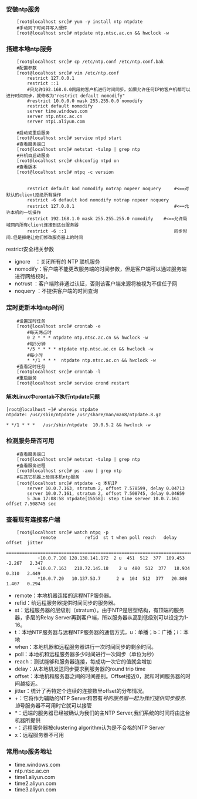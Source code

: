 ### 安装ntp服务
```
    [root@localhost src]# yum -y install ntp ntpdate
    #手动同下时间并写入硬件
    [root@localhost src]# ntpdate ntp.ntsc.ac.cn && hwclock -w

```
### 搭建本地ntp服务
```
    [root@localhost src]# cp /etc/ntp.conf /etc/ntp.conf.bak
    #配置参数
    [root@localhost src]# vim /etc/ntp.conf
        restrict 127.0.0.1
        restrict ::1
        #只允许192.168.0.0网段的客户机进行时间同步。如果允许任何IP的客户机都可以进行时间同步，就修改为"restrict default nomodify"
        #restrict 10.0.0.0 mask 255.255.0.0 nomodify
        restrict default nomodify
        server time.windows.com
        server ntp.ntsc.ac.cn
        server ntp1.aliyun.com

    #启动或重启服务
    [root@localhost src]# service ntpd start
    #查看服务端口
    [root@localhost src]# netstat -tulnp | grep ntp
    #开机自启动服务
    [root@localhost src]# chkconfig ntpd on
    #查看版本
    [root@localhost src]# ntpq -c version
        
        
        restrict default kod nomodify notrap nopeer noquery     #<==对默认的client拒绝所有操作
        restrict -6 default kod nomodify notrap nopeer noquery
        restrict 127.0.0.1                                      #<==允许本机的一切操作
        restrict 192.168.1.0 mask 255.255.255.0 nomodify    #<==允许局域网内所有client连接到这台服务器
        restrict -6 ::1                                         同步时间.但是拒绝让他们修改服务器上的时间
```
restrict安全相关参数
* ignore　：关闭所有的 NTP 联机服务 
* nomodify：客户端不能更改服务端的时间参数，但是客户端可以通过服务端进行网络校时。 
* notrust ：客户端除非通过认证，否则该客户端来源将被视为不信任子网 
* noquery ：不提供客户端的时间查询 


### 定时更新本地ntp时间
```
    #设置定时任务
    [root@localhost src]# crontab -e
        #每天两点时
        0 2 * * * ntpdate ntp.ntsc.ac.cn && hwclock -w
        #每5分钟
        */5 * * * * ntpdate ntp.ntsc.ac.cn && hwclock -w
        #每小时
        * */1 * * *  ntpdate ntp.ntsc.ac.cn && hwclock -w
    #查看定时任务
    [root@localhost src]# crontab -l
    #重启服务
    [root@localhost src]# service crond restart
```
#### 解决Linux中crontab不执行ntpdate问题
```
[root@localhost ~]# whereis ntpdate
ntpdate: /usr/sbin/ntpdate /usr/share/man/man8/ntpdate.8.gz

* */1 * * *   /usr/sbin/ntpdate  10.0.5.2 && hwclock -w

```

### 检测服务是否可用
```
    #查看服务端口
    [root@localhost src]# netstat -tulnp | grep ntp
    #查看服务进程
    [root@localhost src]# ps -axu | grep ntp
    #在其它机器上检测本机ntp服务
    [root@localhost src]# ntpdate -q 本机IP
        server 10.0.7.163, stratum 2, offset 7.578599, delay 0.04713
        server 10.0.7.161, stratum 2, offset 7.508745, delay 0.04659
        5 Jun 17:08:58 ntpdate[15558]: step time server 10.0.7.161 offset 7.508745 sec
```
### 查看现有连接客户端
```
    [root@localhost src]# watch ntpq -p
             remote           refid	 st t when poll reach   delay   offset  jitter
            ==============================================================================
            +10.0.7.108 128.138.141.172  2 u  451  512  377  109.453   -2.267   2.347
            +10.0.7.163   210.72.145.18    2 u  480  512  377   18.934    0.310   2.449
            *10.0.7.20   10.137.53.7	  2 u  104  512  377   20.808    1.407   0.294
```
* remote：本地机器连接的远程NTP服务器。
* refid：给远程服务器提供时间同步的服务器。
* st：远程服务器的层级别（stratum）。由于NTP是层型结构，有顶端的服务器，多层的Relay Server再到客户端，所以服务器从高到低级别可以设定为1-16。
* t：本地NTP服务器与远程NTP服务器的通信方式，u：单播；b：广播；i：本地
* when：本地机器和远程服务器进行一次时间同步的剩余时间。
* poll：本地机和远程服务器多少时间进行一次同步（单位为秒）
* reach：测试能够和服务器连接，每成功一次它的值就会增加
* delay：从本地机发送同步要求到服务器的round trip time
* offset：本地机和服务器之间的时间差别。Offset接近0，就和时间服务器的时间越接近。
* jitter：统计了再特定个连续的连接数里offset的分布情况。
* +：它将作为辅助的NTP   Server和带有*号的服务器一起为我们提供同步服务. 当*号服务器不可用时它就可以接管
* *：远端的服务器已经被确认为我们的主NTP Server,我们系统的时间将由这台机器所提供
* -：远程服务器被clustering   algorithm认为是不合格的NTP   Server
* x：远程服务器不可用


### 常用ntp服务地址
* time.windows.com
* ntp.ntsc.ac.cn 
* time1.aliyun.com
* time2.aliyun.com
* time3.aliyun.com